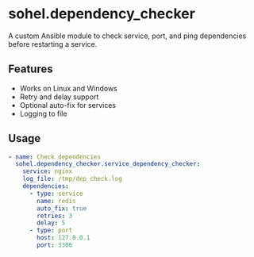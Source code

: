 # sohel.dependency_checker

A custom Ansible module to check service, port, and ping dependencies before restarting a service.

## Features
- Works on Linux and Windows
- Retry and delay support
- Optional auto-fix for services
- Logging to file

## Usage

```yaml
- name: Check dependencies
  sohel.dependency_checker.service_dependency_checker:
    service: nginx
    log_file: /tmp/dep_check.log
    dependencies:
      - type: service
        name: redis
        auto_fix: true
        retries: 3
        delay: 5
      - type: port
        host: 127.0.0.1
        port: 3306

